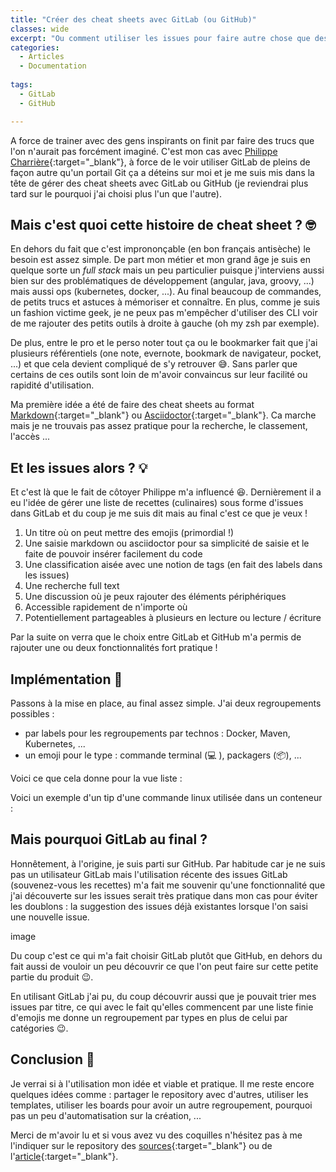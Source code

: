 ```yaml
---
title: "Créer des cheat sheets avec GitLab (ou GitHub)"
classes: wide
excerpt: "Ou comment utiliser les issues pour faire autre chose que des bugs ..."
categories:
  - Articles
  - Documentation
  
tags:
  - GitLab
  - GitHub

---
```


A force de trainer avec des gens inspirants on finit par faire des trucs que l'on n'aurait pas forcément imaginé.
C'est mon cas avec [Philippe Charrière](https://k33g_org.gitlab.io/){:target="_blank"}, à force de le voir utiliser GitLab de pleins de façon autre qu'un portail Git ça a déteins sur moi et je me suis mis dans la tête de gérer des cheat sheets avec GitLab ou GitHub (je reviendrai plus tard sur le pourquoi j'ai choisi plus l'un que l'autre).

## Mais c'est quoi cette histoire de cheat sheet ? :nerd_face:
En dehors du fait que c'est imprononçable (en bon français antisèche) le besoin est assez simple.
De part mon métier et mon grand âge je suis en quelque sorte un _full stack_ mais un peu particulier puisque j'interviens aussi bien sur des problématiques de développement (angular, java, groovy, ...) mais aussi ops (kubernetes, docker, ...).
Au final beaucoup de commandes, de petits trucs et astuces à mémoriser et connaître.
En plus, comme je suis un fashion victime geek, je ne peux pas m'empêcher d'utiliser des CLI voir de me rajouter des petits outils à droite à gauche (oh my zsh par exemple).

De plus, entre le pro et le perso noter tout ça ou le bookmarker fait que j'ai plusieurs référentiels (one note, evernote, bookmark de navigateur, pocket, ...) et que cela devient compliqué de s'y retrouver 😅.
Sans parler que certains de ces outils sont loin de m'avoir convaincus sur leur facilité ou rapidité d'utilisation.

Ma première idée a été de faire des cheat sheets au format [Markdown](https://fr.wikipedia.org/wiki/Markdown){:target="_blank"} ou [Asciidoctor](https://asciidoctor.org/){:target="_blank"}.
Ca marche mais je ne trouvais pas assez pratique pour la recherche, le classement, l'accès ...

## Et les issues alors ? :bulb:

Et c'est là que le fait de côtoyer Philippe m'a influencé :laughing:.
Dernièrement il a eu l'idée de gérer une liste de recettes (culinaires) sous forme d'issues dans GitLab et du coup je me suis dit mais au final c'est ce que je veux !

 1. Un titre où on peut mettre des emojis (primordial !)
 2. Une saisie markdown ou asciidoctor pour sa simplicité de saisie et le faite de pouvoir insérer facilement du code
 3. Une classification aisée avec une notion de tags (en fait des labels dans les issues)
 4. Une recherche full text
 5. Une discussion où je peux rajouter des éléments périphériques
 6. Accessible rapidement de n'importe où
 7. Potentiellement partageables à plusieurs en lecture ou lecture / écriture

Par la suite on verra que le choix entre GitLab et GitHub m'a permis de rajouter une ou deux fonctionnalités fort pratique !

## Implémentation :memo:

Passons à la mise en place, au final assez simple.
J'ai deux regroupements possibles : 
 - par labels pour les regroupements par technos : Docker, Maven, Kubernetes, ...
 - un emoji pour le type : commande terminal (:computer: ), packagers (:package:), ...

Voici ce que cela donne pour la vue liste : 

Voici un exemple d'un tip d'une commande linux utilisée dans un conteneur :

## Mais pourquoi GitLab au final ?

Honnêtement, à l'origine, je suis parti sur GitHub.
Par habitude car je ne suis pas un utilisateur GitLab mais l'utilisation récente des issues GitLab (souvenez-vous les recettes) m'a fait me souvenir qu'une fonctionnalité que j'ai découverte sur les issues serait très pratique dans mon cas pour éviter les doublons : la suggestion des issues déjà existantes lorsque l'on saisi une nouvelle issue.

image

Du coup c'est ce qui m'a fait choisir GitLab plutôt que GitHub, en dehors du fait aussi de vouloir un peu découvrir ce que l'on peut faire sur cette petite partie du produit :wink:.

En utilisant GitLab j'ai pu, du coup découvrir aussi que je pouvait trier mes issues par titre, ce qui avec le fait qu'elles commencent par une liste finie d'emojis me donne un regroupement par types en plus de celui par catégories :wink:.

## Conclusion 🧐

Je verrai si à l'utilisation mon idée et viable et pratique.
Il me reste encore quelques idées comme : partager le repository avec d'autres, utiliser les templates, utiliser les boards pour avoir un autre regroupement, pourquoi pas un peu d'automatisation sur la création, ...

Merci de m'avoir lu et si vous avez vu des coquilles n'hésitez pas à me l'indiquer sur le repository des [sources](https://github.com/philippart-s/quarkus-k8s-nginx-operator){:target="_blank"} ou de l'[article](https://github.com/philippart-s/blog){:target="_blank"}.

 